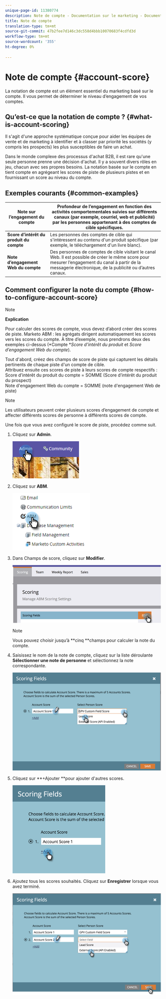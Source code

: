 ```yaml
---
unique-page-id: 11380774
description: Note de compte - Documentation sur le marketing - Documentation du produit
title: Note de compte
translation-type: tm+mt
source-git-commit: 47b2fee7d146c3dc558d4bbb10070683f4cdfd3d
workflow-type: tm+mt
source-wordcount: '355'
ht-degree: 0%

---
```



# Note de compte {#account-score}

La notation de compte est un élément essentiel du marketing basé sur le compte. Il vous permet de déterminer le niveau d’engagement de vos comptes.

## Qu’est-ce que la notation de compte ? {#what-is-account-scoring}

Il s&#39;agit d&#39;une approche systématique conçue pour aider les équipes de vente et de marketing à identifier et à classer par priorité les sociétés (y compris les prospects) les plus susceptibles de faire un achat.

Dans le monde complexe des processus d&#39;achat B2B, il est rare qu&#39;une seule personne prenne une décision d&#39;achat. Il y a souvent divers rôles en jeu, chacun avec ses propres besoins. La notation basée sur le compte en tient compte en agrégeant les scores de piste de plusieurs pistes et en fournissant un score au niveau du compte.

## Exemples courants {#common-examples}

| **Note sur l’engagement du compte** | Profondeur de l’engagement en fonction des activités comportementales suivies sur différents canaux (par exemple, courriel, web et publicité) par les personnes appartenant à des comptes de cible spécifiques. |
|---|---|
| **Score d’intérêt du produit du compte** | Les personnes des comptes de cible qui s&#39;intéressent au contenu d&#39;un produit spécifique (par exemple, le téléchargement d&#39;un livre blanc). |
| **Note d’engagement Web du compte** | Des personnes de comptes de cible visitant le canal Web. Il est possible de créer le même score pour mesurer l’engagement du canal à partir de la messagerie électronique, de la publicité ou d’autres canaux. |

## Comment configurer la note du compte {#how-to-configure-account-score}

>[!NOTE]
>
>**Explication**
>
>Pour calculer des scores de compte, vous devez d’abord créer des scores de piste. Marketo ABM : les agrégats dirigent automatiquement les scores vers les scores du compte. À titre d’exemple, nous prendrons deux des exemples ci-dessus (*Compte **Score d’intérêt du produit* et *Score d’engagement Web du compte*).
>
>Tout d&#39;abord, créez des champs de score de piste qui capturent les détails pertinents de chaque piste d&#39;un compte de cible.\
>Attribuez ensuite ces scores de piste à leurs scores de compte respectifs :\
>Score d’intérêt du produit du compte = SOMME (Score d’intérêt du produit du prospect)\
>Note d&#39;engagement Web du compte = SOMME (note d&#39;engagement Web de piste)

>[!NOTE]
>
>Les utilisateurs peuvent créer plusieurs scores d’engagement de compte et affecter différents scores de personne à différents scores de compte.

Une fois que vous avez configuré le score de piste, procédez comme suit.

1. Cliquez sur **Admin**.

   ![](assets/one-1.png)

1. Cliquez sur **ABM**.

   ![](assets/two-1.png)

1. Dans Champs de score, cliquez sur **Modifier**.

   ![](assets/three-1.png)

   >[!NOTE]
   >
   >Vous pouvez choisir jusqu’à **cinq **champs pour calculer la note du compte.

1. Saisissez le nom de la note de compte, cliquez sur la liste déroulante **Sélectionner une note de personne** et sélectionnez la note correspondante.

   ![](assets/four.png)

1. Cliquez sur **+Ajouter **pour ajouter d&#39;autres scores.

   ![](assets/five.png)

1. Ajoutez tous les scores souhaités. Cliquez sur **Enregistrer** lorsque vous avez terminé.

   ![](assets/six.png)

